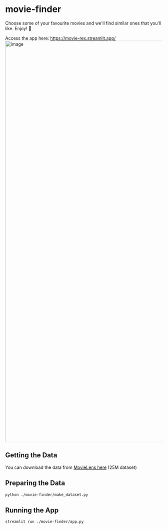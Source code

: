 # movie-finder
Choose some of your favourite movies and we'll find similar ones that you'll like. Enjoy! 🍿

Access the app here: https://movie-rex.streamlit.app/
<img width="1282" alt="image" src="https://github.com/parker84/movie-finder/assets/12496987/0ecdac4d-ed00-4f19-8675-d0a1e763e2e5">


## Getting the Data
You can download the data from [MovieLens here](https://grouplens.org/datasets/movielens/) (25M dataset)


## Preparing the Data
```sh
python ./movie-finder/make_dataset.py
```

## Running the App
```sh
streamlit run ./movie-finder/app.py
```
